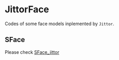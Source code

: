 # JittorFace
Codes of some face models inplemented by `Jittor`.

## SFace 
Please check [SFace_jittor](https://github.com/liubingyuu/jittorface/tree/main/SFace_jittor)
